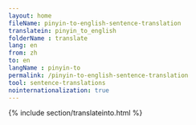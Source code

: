 ```yaml
---
layout: home
fileName: pinyin-to-english-sentence-translation
translatein: pinyin_to_english
folderName : translate
lang: en
from: zh
to: en
langName : pinyin-to
permalink: /pinyin-to-english-sentence-translation
tool: sentence-translations
nointernationalization: true
---
```

{% include section/translateinto.html %}
